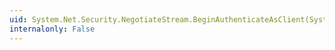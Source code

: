 ```yaml
---
uid: System.Net.Security.NegotiateStream.BeginAuthenticateAsClient(System.Net.NetworkCredential,System.String,System.AsyncCallback,System.Object)
internalonly: False
---
```

